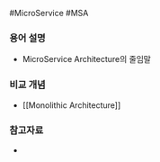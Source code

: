 #MicroService #MSA
### 용어 설명
- MicroService Architecture의 줄임말
### 비교 개념
- [[Monolithic Architecture]]
### 참고자료
- 